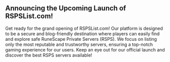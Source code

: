 ## Announcing the Upcoming Launch of RSPSList.com!

Get ready for the grand opening of RSPSList.com! Our platform is designed to be a secure and blog-friendly destination where players can easily find and explore safe RuneScape Private Servers (RSPS). We focus on listing only the most reputable and trustworthy servers, ensuring a top-notch gaming experience for our users. Keep an eye out for our official launch and discover the best RSPS servers available!
